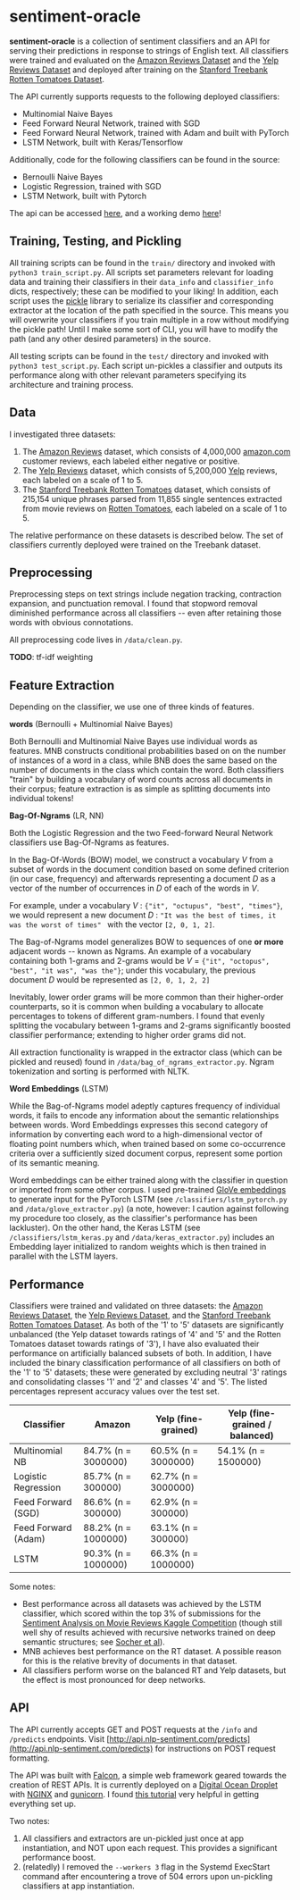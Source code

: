 # sentiment-oracle

**sentiment-oracle** is a collection of sentiment classifiers and an API for serving their predictions in response to strings of English text. All classifiers were trained and evaluated on the [Amazon Reviews Dataset](https://www.kaggle.com/bittlingmayer/amazonreviews/data) and the [Yelp Reviews Dataset](https://www.yelp.com/dataset/download) and deployed after training on the [Stanford Treebank Rotten Tomatoes Dataset](https://nlp.stanford.edu/sentiment/).

The API currently supports requests to the following deployed classifiers:

  * Multinomial Naive Bayes
  * Feed Forward Neural Network, trained with SGD
  * Feed Forward Neural Network, trained with Adam and built with PyTorch
  * LSTM Network, built with Keras/Tensorflow

Additionally, code for the following classifiers can be found in the source:

  * Bernoulli Naive Bayes
  * Logistic Regression, trained with SGD
  * LSTM Network, built with Pytorch

The api can be accessed [here](http://api.nlp-sentiment.com/predicts), and a working demo [here](http://nicholasbrown.io/demos/sentiment-oracle/)!

## Training, Testing, and Pickling

All training scripts can be found in the `train/` directory and invoked with `python3 train_script.py`. All scripts set parameters relevant for loading data and training their classifiers in their `data_info` and `classifier_info` dicts, respectively; these can be modified to your liking! In addition, each script uses the [pickle](https://docs.python.org/3/library/pickle.html) library to serialize its classifier and corresponding extractor at the location of the path specified in the source. This means you will overwrite your classifiers if you train multiple in a row without modifying the pickle path! Until I make some sort of CLI, you will have to modify the path (and any other desired parameters) in the source.

All testing scripts can be found in the `test/` directory and invoked with `python3 test_script.py`. Each script un-pickles a classifier and outputs its performance along with other relevant parameters specifying its architecture and training process.

## Data

I investigated three datasets:

1) The [Amazon Reviews](https://www.kaggle.com/bittlingmayer/amazonreviews/data) dataset, which consists of 4,000,000 [amazon.com](http://www.amazon.com) customer reviews, each labeled either negative or positive.
2) The [Yelp Reviews](https://www.yelp.com/dataset/download) dataset, which consists of 5,200,000 [Yelp](http://www.yelp.com) reviews, each labeled on a scale of 1 to 5.
3) The [Stanford Treebank Rotten Tomatoes](https://nlp.stanford.edu/sentiment/) dataset, which consists of 215,154 unique phrases parsed from 11,855 single sentences extracted from movie reviews on [Rotten Tomatoes](http://www.rottentomatoes.com), each labeled on a scale of 1 to 5.

The relative performance on these datasets is described below. The set of classifiers currently deployed were trained on the Treebank dataset.

## Preprocessing

Preprocessing steps on text strings include negation tracking, contraction expansion, and punctuation removal. I found that stopword removal diminished performance across all classifiers -- even after retaining those words with obvious connotations.

All preprocessing code lives in `/data/clean.py`.

**TODO**: tf-idf weighting

## Feature Extraction

Depending on the classifier, we use one of three kinds of features.

**words** (Bernoulli + Multinomial Naive Bayes)

Both Bernoulli and Multinomial Naive Bayes use individual words as features. MNB constructs conditional probabilities based on on the number of instances of a word in a class, while BNB does the same based on the number of documents in the class which contain the word. Both classifiers "train" by building a vocabulary of word counts across all documents in their corpus; feature extraction is as simple as splitting documents into individual tokens!

**Bag-Of-Ngrams** (LR, NN)

Both the Logistic Regression and the two Feed-forward Neural Network classifiers use Bag-Of-Ngrams as features.

In the Bag-Of-Words (BOW) model, we construct a vocabulary *V* from a subset of words in the document condition based on some defined criterion (in our case, frequency) and afterwards representing a document *D* as a vector of the number of occurrences in *D* of each of the words in *V*.

For example, under a vocabulary *V* : `{"it", "octupus", "best", "times"}`, we would represent a new document *D* : `"It was the best of times, it was the worst of times" ` with the vector `[2, 0, 1, 2]`.

The Bag-of-Ngrams model generalizes BOW to sequences of one **or more** adjacent words -- known as Ngrams. An example of a vocabulary containing both 1-grams and 2-grams would be *V* = `{"it", "octopus", "best", "it was", "was the"}`; under this vocabulary, the previous document *D* would be represented as `[2, 0, 1, 2, 2]`

Inevitably, lower order grams will be more common than their higher-order counterparts, so it is common when building a vocabulary to allocate percentages to tokens of different gram-numbers. I found that evenly splitting the vocabulary between 1-grams and 2-grams significantly boosted classifier performance; extending to higher order grams did not.

All extraction functionality is wrapped in the  extractor class (which can be pickled and reused) found in `/data/bag_of_ngrams_extractor.py`. Ngram tokenization and sorting is performed with NLTK.


**Word Embeddings** (LSTM)

While the Bag-of-Ngrams model adeptly captures frequency of individual words, it fails to encode any information about the semantic relationships between words. Word Embeddings expresses this second category of information by converting each word to a high-dimensional vector of floating point numbers which, when trained based on some co-occurrence criteria over a sufficiently sized document corpus, represent some portion of its semantic meaning.

Word embeddings can be either trained along with the classifier in question or imported from some other corpus. I used pre-trained [GloVe embeddings](https://nlp.stanford.edu/projects/glove/) to generate input for the PyTorch LSTM (see `/classifiers/lstm_pytorch.py` and `/data/glove_extractor.py`) (a note, however: I caution against following my procedure too closely, as the classifier's performance has been lackluster). On the other hand, the Keras LSTM (see `/classifiers/lstm_keras.py` and `/data/keras_extractor.py`) includes an Embedding layer initialized to random weights which is then trained in parallel with the LSTM layers.

## Performance

Classifiers were trained and validated on three datasets: the [Amazon Reviews Dataset](https://www.kaggle.com/bittlingmayer/amazonreviews/data), the [Yelp Reviews Dataset](https://www.yelp.com/dataset/download), and the [Stanford Treebank Rotten Tomatoes Dataset](https://nlp.stanford.edu/sentiment/). As both of the '1' to '5' datasets are significantly
unbalanced (the Yelp dataset towards ratings of '4' and '5' and the Rotten Tomatoes dataset towards ratings of '3'), I have also evaluated their performance on artificially balanced subsets of both. In addition, I have included the binary classification performance of all classifiers on both of the '1' to '5' datasets; these were generated by excluding neutral '3' ratings and consolidating classes '1' and '2' and classes '4' and '5'. The listed percentages represent accuracy values over the test set.

| Classifier          | Amazon              | Yelp (fine-grained) | Yelp (fine-grained / balanced) |
| ----------          | ------              | ------------------- | ------------------------------
| Multinomial NB      | 84.7% (n = 3000000) | 60.5% (n = 3000000) | 54.1% (n = 1500000)            |
| Logistic Regression | 85.7% (n = 300000)  | 62.7% (n = 3000000) | 
| Feed Forward (SGD)  | 86.6% (n = 300000)  | 62.9% (n = 300000)  |
| Feed Forward (Adam) | 88.2% (n = 1000000) | 63.1% (n = 300000)  |
| LSTM                | 90.3% (n = 1000000) | 66.3% (n = 1000000) |

Some notes:

* Best performance across all datasets was achieved by the LSTM classifier, which scored within the top 3% of submissions for the [Sentiment Analysis on Movie Reviews Kaggle Competition](https://www.kaggle.com/c/sentiment-analysis-on-movie-reviews/leaderboard) (though still well shy of results achieved with recursive networks trained on deep semantic structures; see [Socher et al](https://nlp.stanford.edu/sentiment/)).
* MNB achieves best performance on the RT dataset. A possible reason for this is the relative brevity of documents in that dataset.
* All classifiers perform worse on the balanced RT and Yelp datasets, but the effect is most pronounced for deep networks.

## API

The API currently accepts GET and POST requests at the `/info` and `/predicts` endpoints. Visit [http://api.nlp-sentiment.com/predicts](http://api.nlp-sentiment.com/predicts) for instructions on POST request formatting.

The API was built with [Falcon](https://falconframework.org/), a simple web framework geared towards the creation of REST APIs. It is currently deployed on a [Digital Ocean Droplet](https://www.digitalocean.com/products/droplets/) with [NGINX](https://www.nginx.com/) and [gunicorn](http://gunicorn.org/). I found [this tutorial](https://www.digitalocean.com/community/tutorials/how-to-deploy-falcon-web-applications-with-gunicorn-and-nginx-on-ubuntu-16-04) very helpful in getting everything set up.

Two notes:

1) All classifiers and extractors are un-pickled just once at app instantiation, and NOT upon each request. This provides a significant performance boost.
2) (relatedly) I removed the `--workers 3` flag in the Systemd ExecStart command after encountering a trove of 504 errors upon un-pickling classifiers at app instantiation.
